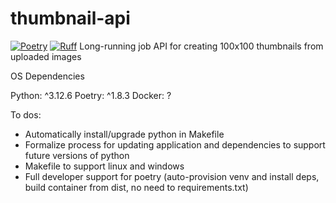 # thumbnail-api
[![Poetry](https://img.shields.io/endpoint?url=https://python-poetry.org/badge/v0.json)](https://python-poetry.org/)
[![Ruff](https://img.shields.io/endpoint?url=https://raw.githubusercontent.com/astral-sh/ruff/main/assets/badge/v2.json)](https://github.com/astral-sh/ruff)
Long-running job API for creating 100x100 thumbnails from uploaded images

OS Dependencies

Python: ^3.12.6
Poetry: ^1.8.3
Docker: ?

To dos:
- Automatically install/upgrade python in Makefile
- Formalize process for updating application and dependencies to support future versions of python
- Makefile to support linux and windows
- Full developer support for poetry (auto-provision venv and install deps, build container from dist, no need to requirements.txt)

